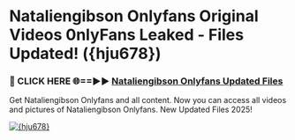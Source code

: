 # Nataliengibson Onlyfans Original Videos 0nlyFans Leaked - Files Updated! ({hju678})

<h3>🔴 CLICK HERE 🌐==►► <a href="https://wtach.club/leakvideo/" rel="nofollow">Nataliengibson Onlyfans Updated Files</a></h3>

Get Nataliengibson Onlyfans and all content. Now you can access all videos and pictures of Nataliengibson Onlyfans. New Updated Files 2025!

[![{hju678}](https://i.imgur.com/PQ7UWWw.gif)](https://wtach.club/leakvideo/)